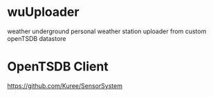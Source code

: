 wuUploader
==========

weather underground personal weather station uploader from custom openTSDB datastore


OpenTSDB Client 
========
https://github.com/Kuree/SensorSystem
